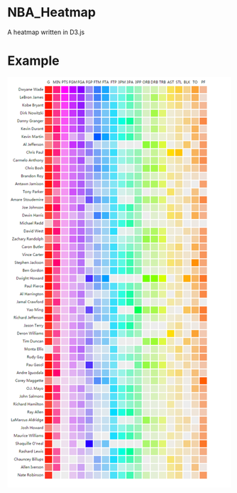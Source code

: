 # NBA_Heatmap
A heatmap written in D3.js


# Example
![example](https://raw.githubusercontent.com/Velacielad/NBA_Heatmap/master/example.png)
